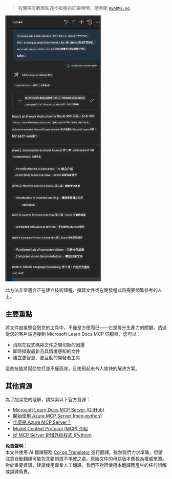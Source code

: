 <!--
CO_OP_TRANSLATOR_METADATA:
{
  "original_hash": "4319d291c9d124ecafea52b3d04bfa0e",
  "translation_date": "2025-06-23T11:02:07+00:00",
  "source_file": "09-CaseStudy/docs-mcp/README.md",
  "language_code": "tw"
}
-->
> 有關帶有截圖和逐步指南的詳細說明，請參閱 [`README.md`](./solution/scenario3/README.md)。

![情境 3 概覽](../../../../translated_images/step4-prompt-chat.12187bb001605efc5077992b621f0fcd1df12023c5dce0464f8eb8f3d595218f.tw.png)

此方法非常適合正在建立技術課程、撰寫文件或在開發程式時需要頻繁參考的人士。

## 主要重點

將文件直接整合到您的工具中，不僅是方便而已——它是提升生產力的關鍵。透過從您的客戶端連接到 Microsoft Learn Docs MCP 伺服器，您可以：

- 消除在程式碼與文件之間切換的困擾
- 即時擷取最新且具情境感知的文件
- 建立更智慧、更互動的開發者工具

這些技能將幫助您打造不僅高效，且使用起來令人愉快的解決方案。

## 其他資源

為了加深您的理解，請探索以下官方資源：

- [Microsoft Learn Docs MCP Server (GitHub)](https://github.com/MicrosoftDocs/mcp)
- [開始使用 Azure MCP Server (mcp-python)](https://learn.microsoft.com/en-us/azure/developer/azure-mcp-server/get-started#create-the-python-app)
- [什麼是 Azure MCP Server？](https://learn.microsoft.com/en-us/azure/developer/azure-mcp-server/)
- [Model Context Protocol (MCP) 介紹](https://modelcontextprotocol.io/introduction)
- [從 MCP Server 新增外掛程式 (Python)](https://learn.microsoft.com/en-us/semantic-kernel/concepts/plugins/adding-mcp-plugins)

**免責聲明**：  
本文件使用 AI 翻譯服務 [Co-op Translator](https://github.com/Azure/co-op-translator) 進行翻譯。雖然我們力求準確，但請注意自動翻譯可能包含錯誤或不準確之處。原始文件的母語版本應視為權威來源。對於重要資訊，建議使用專業人工翻譯。我們不對因使用本翻譯而產生的任何誤解或誤譯負責。